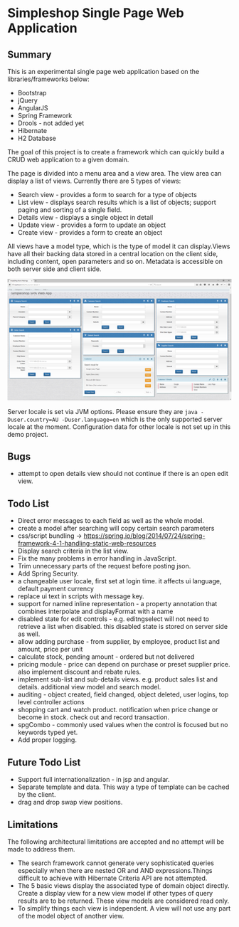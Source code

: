 Simpleshop Single Page Web Application
=======

Summary
-----------
This is an experimental single page web application based on the libraries/frameworks below:

* Bootstrap
* jQuery
* AngularJS
* Spring Framework
* Drools - not added yet
* Hibernate
* H2 Database

The goal of this project is to create a framework which can quickly build a CRUD web application to a given domain. 

The page is divided into a menu area and a view area. The view area can display a list of views. Currently there are 5 types of views:
* Search view - provides a form to search for a type of objects
* List view - displays search results which is a list of objects; support paging and sorting of a single field.
* Details view - displays a single object in detail
* Update view - provides a form to update an object
* Create view - provides a form to create an object

All views have a model type, which is the type of model it can display.Views have all their backing data stored in a central location on the client side, including content, open parameters and so on.
Metadata is accessible on both server side and client side.

<img src="img/screenshot1.png">

Server locale is set via JVM options. Please ensure they are <code>java -Duser.country=AU -Duser.language=en</code> which is the only supported server locale at the moment.
Configuration data for other locale is not set up in this demo project. 

Bugs
-------------
 * attempt to open details view should not continue if there is an open edit view.

Todo List
-----------
 * Direct error messages to each field as well as the whole model.
 * create a model after searching will copy certain search parameters
 * css/script bundling -> https://spring.io/blog/2014/07/24/spring-framework-4-1-handling-static-web-resources
 * Display search criteria in the list view.
 * Fix the many problems in error handling in JavaScript.
 * Trim unnecessary parts of the request before posting json.
 * Add Spring Security.
 * a changeable user locale, first set at login time. it affects ui language, default payment currency
 * replace ui text in scripts with message key.
 * support for named inline representation - a property annotation that combines interpolate and displayFormat with a name
 * disabled state for edit controls - e.g. editngselect will not need to retrieve a list when disabled. this disabled state is stored on server side as well.
 * allow adding purchase - from supplier, by employee, product list and amount, price per unit
 * calculate stock, pending amount - ordered but not delivered
 * pricing module - price can depend on purchase or preset supplier price. also implement discount and rebate rules.
 * implement sub-list and sub-details views. e.g. product sales list and details. additional view model and search model.
 * auditing - object created, field changed, object deleted, user logins, top level controller actions
 * shopping cart and watch product. notification when price change or become in stock. check out and record transaction.
 * spgCombo - commonly used values when the control is focused but no keywords typed yet.
 * Add proper logging.

Future Todo List 
-----------
 * Support full internationalization - in jsp and angular.
 * Separate template and data. This way a type of template can be cached by the client.
 * drag and drop swap view positions.
 
Limitations
-----------
The following architectural limitations are accepted and no attempt will be made to address them.

* The search framework cannot generate very sophisticated queries especially when there are nested OR and AND expressions.Things difficult to achieve with Hibernate Criteria API are not attempted.
* The 5 basic views display the associated type of domain object directly. Create a display view for a new view model if other types of query results are to be returned. These view models are considered read only. 
* To simplify things each view is independent. A view will not use any part of the model object of another view. 







